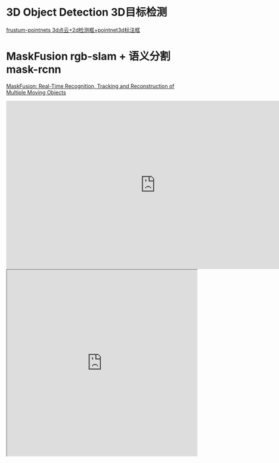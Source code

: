 #  3D Object Detection 3D目标检测
[frustum-pointnets 3d点云+2d检测框+pointnet3d标注框 ](https://github.com/Ewenwan/frustum-pointnets)

# MaskFusion rgb-slam + 语义分割mask-rcnn 
[MaskFusion: Real-Time Recognition, Tracking and Reconstruction of Multiple Moving Objects](https://arxiv.org/pdf/1804.09194.pdf)

<iframe 
    width="800" 
    height="450" 
    src=" http://visual.cs.ucl.ac.uk/pubs/maskfusion/MaskFusion.webm "
    frameborder="0" 
    allowfullscreen>
</iframe>

<iframe height=498 width=510 src = " http://visual.cs.ucl.ac.uk/pubs/maskfusion/MaskFusion.webm ">

<iframe width="560" height="315" src=" http://visual.cs.ucl.ac.uk/pubs/maskfusion/MaskFusion.webm " frameborder="0" allowfullscreen></iframe>
